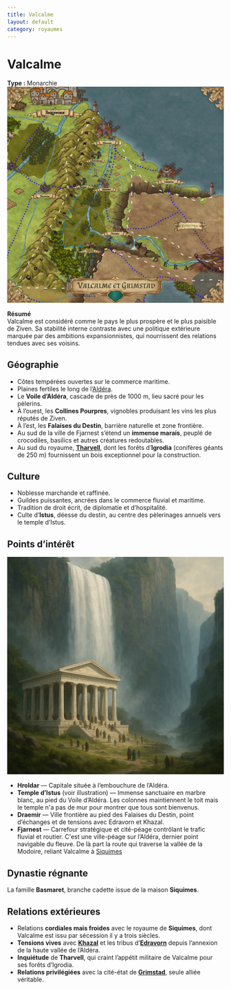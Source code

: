 ```yaml
---
title: Valcalme
layout: default
category: royaumes
---
```

# Valcalme 
**Type :** Monarchie  
<a href="../../images/Valcalme-et-Grimstad.jpg" class="glightbox" data-gallery="Valcalme"
   data-title="Carte de Valcalme et Grimstad">
  <img src="../../images/Valcalme-et-Grimstad.jpg" alt="Carte de Valcalme et Grimstad" />
</a>

**Résumé**  
Valcalme est considéré comme le pays le plus prospère et le plus paisible de Ziven. Sa stabilité interne contraste avec une politique extérieure marquée par des ambitions expansionnistes, qui nourrissent des relations tendues avec ses voisins.  

## Géographie  
- Côtes tempérées ouvertes sur le commerce maritime.  
- Plaines fertiles le long de l’[Aldéra](../fleuves/aldera.md).  
- Le **Voile d’Aldéra**, cascade de près de 1000 m, lieu sacré pour les pèlerins.  
- À l’ouest, les **Collines Pourpres**, vignobles produisant les vins les plus réputés de Ziven.  
- À l’est, les **Falaises du Destin**, barrière naturelle et zone frontière.  
- Au sud de la ville de Fjarnest s’étend un **immense marais**, peuplé de crocodiles, basilics et autres créatures redoutables.  
- Au sud du royaume, **[Tharvell](tharvell.md)**, dont les forêts d’**Igrodia** (conifères géants de 250 m) fournissent un bois exceptionnel pour la construction.  

## Culture  
- Noblesse marchande et raffinée.  
- Guildes puissantes, ancrées dans le commerce fluvial et maritime.  
- Tradition de droit écrit, de diplomatie et d’hospitalité.  
- Culte d’**Istus**, déesse du destin, au centre des pèlerinages annuels vers le temple d’Istus.  

## Points d’intérêt  
<a href="../../images/temple-istus.png" class="glightbox right" data-gallery="Valcalme"
   data-title="Temple d’Istus, lieu sacré des fidèles de la déesse du destin">
  <img src="../../images/temple-istus.png" alt="Temple d'Istus" />
</a>

- **Hroldar** — Capitale située à l’embouchure de l’Aldéra.  
- **Temple d’Istus** (voir illustration) — Immense sanctuaire en marbre blanc, au pied du Voile d’Aldéra. Les colonnes maintiennent le toit mais le temple n'a pas de mur pour montrer que tous sont bienvenus.  
- **Draemir** — Ville frontière au pied des Falaises du Destin, point d’échanges et de tensions avec Edravorn et Khazal.  
- **Fjarnest** — Carrefour stratégique et cité-péage contrôlant le trafic fluvial et routier. C'est une ville-péage sur l’Aldéra, dernier point navigable du fleuve. De là part la route qui traverse la vallée de la Modoire, reliant Valcalme à [Siquimes](siquimes.md)

## Dynastie régnante  
La famille **Basmaret**, branche cadette issue de la maison **Siquimes**.  

## Relations extérieures  
- Relations **cordiales mais froides** avec le royaume de **Siquimes**, dont Valcalme est issu par sécession il y a trois siècles.  
- **Tensions vives** avec **[Khazal](khazal.md)** et les tribus d’**[Edravorn](edravorn.md)** depuis l’annexion de la haute vallée de l’Aldéra.  
- **Inquiétude** de **Tharvell**, qui craint l’appétit militaire de Valcalme pour ses forêts d’Igrodia.  
- **Relations privilégiées** avec la cité-état de **[Grimstad](grimstad.md)**, seule alliée véritable.  
